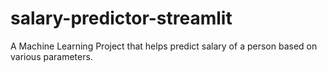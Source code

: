 # salary-predictor-streamlit
A Machine Learning Project that helps predict salary of a person based on various parameters.
